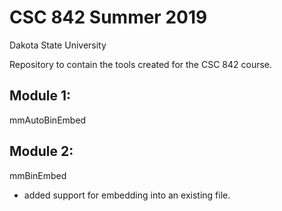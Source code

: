 # CSC 842 Summer 2019
Dakota State University

Repository to contain the tools created for the CSC 842 course.


 
## Module 1: 
mmAutoBinEmbed
    
## Module 2:
mmBinEmbed
- added support for embedding into an existing file.
